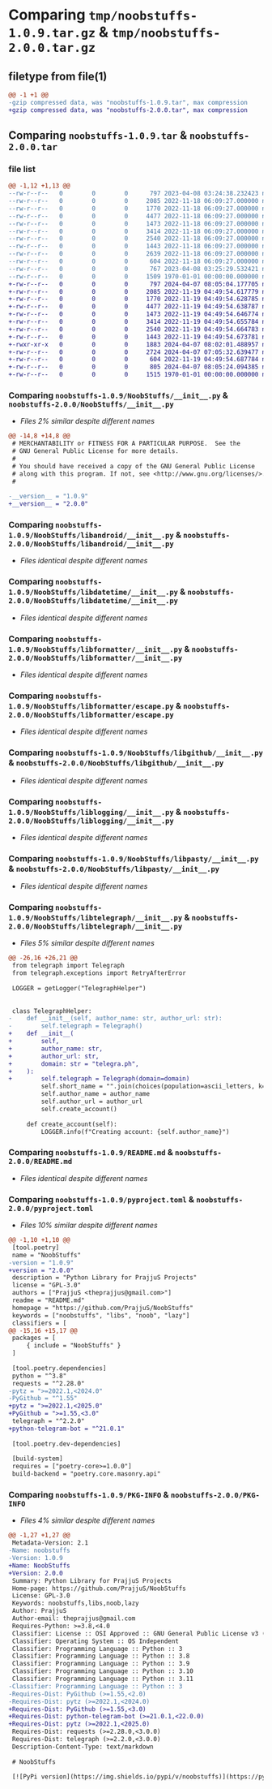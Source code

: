 # Comparing `tmp/noobstuffs-1.0.9.tar.gz` & `tmp/noobstuffs-2.0.0.tar.gz`

## filetype from file(1)

```diff
@@ -1 +1 @@
-gzip compressed data, was "noobstuffs-1.0.9.tar", max compression
+gzip compressed data, was "noobstuffs-2.0.0.tar", max compression
```

## Comparing `noobstuffs-1.0.9.tar` & `noobstuffs-2.0.0.tar`

### file list

```diff
@@ -1,12 +1,13 @@
--rw-r--r--   0        0        0      797 2023-04-08 03:24:38.232423 noobstuffs-1.0.9/NoobStuffs/__init__.py
--rw-r--r--   0        0        0     2085 2022-11-18 06:09:27.000000 noobstuffs-1.0.9/NoobStuffs/libandroid/__init__.py
--rw-r--r--   0        0        0     1770 2022-11-18 06:09:27.000000 noobstuffs-1.0.9/NoobStuffs/libdatetime/__init__.py
--rw-r--r--   0        0        0     4477 2022-11-18 06:09:27.000000 noobstuffs-1.0.9/NoobStuffs/libformatter/__init__.py
--rw-r--r--   0        0        0     1473 2022-11-18 06:09:27.000000 noobstuffs-1.0.9/NoobStuffs/libformatter/escape.py
--rw-r--r--   0        0        0     3414 2022-11-18 06:09:27.000000 noobstuffs-1.0.9/NoobStuffs/libgithub/__init__.py
--rw-r--r--   0        0        0     2540 2022-11-18 06:09:27.000000 noobstuffs-1.0.9/NoobStuffs/liblogging/__init__.py
--rw-r--r--   0        0        0     1443 2022-11-18 06:09:27.000000 noobstuffs-1.0.9/NoobStuffs/libpasty/__init__.py
--rw-r--r--   0        0        0     2639 2022-11-18 06:09:27.000000 noobstuffs-1.0.9/NoobStuffs/libtelegraph/__init__.py
--rw-r--r--   0        0        0      604 2022-11-18 06:09:27.000000 noobstuffs-1.0.9/README.md
--rw-r--r--   0        0        0      767 2023-04-08 03:25:29.532421 noobstuffs-1.0.9/pyproject.toml
--rw-r--r--   0        0        0     1509 1970-01-01 00:00:00.000000 noobstuffs-1.0.9/PKG-INFO
+-rw-r--r--   0        0        0      797 2024-04-07 08:05:04.177705 noobstuffs-2.0.0/NoobStuffs/__init__.py
+-rw-r--r--   0        0        0     2085 2022-11-19 04:49:54.617779 noobstuffs-2.0.0/NoobStuffs/libandroid/__init__.py
+-rw-r--r--   0        0        0     1770 2022-11-19 04:49:54.628785 noobstuffs-2.0.0/NoobStuffs/libdatetime/__init__.py
+-rw-r--r--   0        0        0     4477 2022-11-19 04:49:54.638787 noobstuffs-2.0.0/NoobStuffs/libformatter/__init__.py
+-rw-r--r--   0        0        0     1473 2022-11-19 04:49:54.646774 noobstuffs-2.0.0/NoobStuffs/libformatter/escape.py
+-rw-r--r--   0        0        0     3414 2022-11-19 04:49:54.655784 noobstuffs-2.0.0/NoobStuffs/libgithub/__init__.py
+-rw-r--r--   0        0        0     2540 2022-11-19 04:49:54.664783 noobstuffs-2.0.0/NoobStuffs/liblogging/__init__.py
+-rw-r--r--   0        0        0     1443 2022-11-19 04:49:54.673781 noobstuffs-2.0.0/NoobStuffs/libpasty/__init__.py
+-rwxr-xr-x   0        0        0     1883 2024-04-07 08:02:01.488957 noobstuffs-2.0.0/NoobStuffs/libtelegrambot/__init__.py
+-rw-r--r--   0        0        0     2724 2024-04-07 07:05:32.639477 noobstuffs-2.0.0/NoobStuffs/libtelegraph/__init__.py
+-rw-r--r--   0        0        0      604 2022-11-19 04:49:54.687784 noobstuffs-2.0.0/README.md
+-rw-r--r--   0        0        0      805 2024-04-07 08:05:24.094385 noobstuffs-2.0.0/pyproject.toml
+-rw-r--r--   0        0        0     1515 1970-01-01 00:00:00.000000 noobstuffs-2.0.0/PKG-INFO
```

### Comparing `noobstuffs-1.0.9/NoobStuffs/__init__.py` & `noobstuffs-2.0.0/NoobStuffs/__init__.py`

 * *Files 2% similar despite different names*

```diff
@@ -14,8 +14,8 @@
 # MERCHANTABILITY or FITNESS FOR A PARTICULAR PURPOSE.  See the
 # GNU General Public License for more details.
 #
 # You should have received a copy of the GNU General Public License
 # along with this program. If not, see <http://www.gnu.org/licenses/>.
 #
 
-__version__ = "1.0.9"
+__version__ = "2.0.0"
```

### Comparing `noobstuffs-1.0.9/NoobStuffs/libandroid/__init__.py` & `noobstuffs-2.0.0/NoobStuffs/libandroid/__init__.py`

 * *Files identical despite different names*

### Comparing `noobstuffs-1.0.9/NoobStuffs/libdatetime/__init__.py` & `noobstuffs-2.0.0/NoobStuffs/libdatetime/__init__.py`

 * *Files identical despite different names*

### Comparing `noobstuffs-1.0.9/NoobStuffs/libformatter/__init__.py` & `noobstuffs-2.0.0/NoobStuffs/libformatter/__init__.py`

 * *Files identical despite different names*

### Comparing `noobstuffs-1.0.9/NoobStuffs/libformatter/escape.py` & `noobstuffs-2.0.0/NoobStuffs/libformatter/escape.py`

 * *Files identical despite different names*

### Comparing `noobstuffs-1.0.9/NoobStuffs/libgithub/__init__.py` & `noobstuffs-2.0.0/NoobStuffs/libgithub/__init__.py`

 * *Files identical despite different names*

### Comparing `noobstuffs-1.0.9/NoobStuffs/liblogging/__init__.py` & `noobstuffs-2.0.0/NoobStuffs/liblogging/__init__.py`

 * *Files identical despite different names*

### Comparing `noobstuffs-1.0.9/NoobStuffs/libpasty/__init__.py` & `noobstuffs-2.0.0/NoobStuffs/libpasty/__init__.py`

 * *Files identical despite different names*

### Comparing `noobstuffs-1.0.9/NoobStuffs/libtelegraph/__init__.py` & `noobstuffs-2.0.0/NoobStuffs/libtelegraph/__init__.py`

 * *Files 5% similar despite different names*

```diff
@@ -26,16 +26,21 @@
 from telegraph import Telegraph
 from telegraph.exceptions import RetryAfterError
 
 LOGGER = getLogger("TelegraphHelper")
 
 
 class TelegraphHelper:
-    def __init__(self, author_name: str, author_url: str):
-        self.telegraph = Telegraph()
+    def __init__(
+        self,
+        author_name: str,
+        author_url: str,
+        domain: str = "telegra.ph",
+    ):
+        self.telegraph = Telegraph(domain=domain)
         self.short_name = "".join(choices(population=ascii_letters, k=5))
         self.author_name = author_name
         self.author_url = author_url
         self.create_account()
 
     def create_account(self):
         LOGGER.info(f"Creating account: {self.author_name}")
```

### Comparing `noobstuffs-1.0.9/README.md` & `noobstuffs-2.0.0/README.md`

 * *Files identical despite different names*

### Comparing `noobstuffs-1.0.9/pyproject.toml` & `noobstuffs-2.0.0/pyproject.toml`

 * *Files 10% similar despite different names*

```diff
@@ -1,10 +1,10 @@
 [tool.poetry]
 name = "NoobStuffs"
-version = "1.0.9"
+version = "2.0.0"
 description = "Python Library for PrajjuS Projects"
 license = "GPL-3.0"
 authors = ["PrajjuS <theprajjus@gmail.com>"]
 readme = "README.md"
 homepage = "https://github.com/PrajjuS/NoobStuffs"
 keywords = ["noobstuffs", "libs", "noob", "lazy"]
 classifiers = [
@@ -15,16 +15,17 @@
 packages = [
     { include = "NoobStuffs" }
 ]
 
 [tool.poetry.dependencies]
 python = "^3.8"
 requests = "^2.28.0"
-pytz = ">=2022.1,<2024.0"
-PyGithub = "^1.55"
+pytz = ">=2022.1,<2025.0"
+PyGithub = ">=1.55,<3.0"
 telegraph = "^2.2.0"
+python-telegram-bot = "^21.0.1"
 
 [tool.poetry.dev-dependencies]
 
 [build-system]
 requires = ["poetry-core>=1.0.0"]
 build-backend = "poetry.core.masonry.api"
```

### Comparing `noobstuffs-1.0.9/PKG-INFO` & `noobstuffs-2.0.0/PKG-INFO`

 * *Files 4% similar despite different names*

```diff
@@ -1,27 +1,27 @@
 Metadata-Version: 2.1
-Name: noobstuffs
-Version: 1.0.9
+Name: NoobStuffs
+Version: 2.0.0
 Summary: Python Library for PrajjuS Projects
 Home-page: https://github.com/PrajjuS/NoobStuffs
 License: GPL-3.0
 Keywords: noobstuffs,libs,noob,lazy
 Author: PrajjuS
 Author-email: theprajjus@gmail.com
 Requires-Python: >=3.8,<4.0
 Classifier: License :: OSI Approved :: GNU General Public License v3 (GPLv3)
 Classifier: Operating System :: OS Independent
 Classifier: Programming Language :: Python :: 3
 Classifier: Programming Language :: Python :: 3.8
 Classifier: Programming Language :: Python :: 3.9
 Classifier: Programming Language :: Python :: 3.10
 Classifier: Programming Language :: Python :: 3.11
-Classifier: Programming Language :: Python :: 3
-Requires-Dist: PyGithub (>=1.55,<2.0)
-Requires-Dist: pytz (>=2022.1,<2024.0)
+Requires-Dist: PyGithub (>=1.55,<3.0)
+Requires-Dist: python-telegram-bot (>=21.0.1,<22.0.0)
+Requires-Dist: pytz (>=2022.1,<2025.0)
 Requires-Dist: requests (>=2.28.0,<3.0.0)
 Requires-Dist: telegraph (>=2.2.0,<3.0.0)
 Description-Content-Type: text/markdown
 
 # NoobStuffs
 
 [![PyPi version](https://img.shields.io/pypi/v/noobstuffs)](https://pypi.org/project/noobstuffs/)
```

